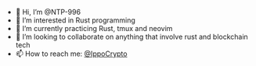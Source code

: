 - 👋 Hi, I’m @NTP-996
- 👀 I’m interested in Rust programming
- 🌱 I’m currently practicing Rust, tmux and neovim
- 💞️ I’m looking to collaborate on anything that involve rust and blockchain tech
- 📫 How to reach me: [@IppoCrypto](https://t.me/IppoCrypto)

<!---
NTP-996/NTP-996 is a ✨ special ✨ repository because its `README.md` (this file) appears on your GitHub profile.
You can click the Preview link to take a look at your changes.
--->
